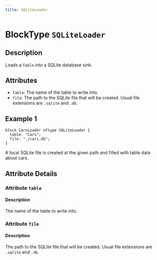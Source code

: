 ```yaml
---
title: SQLiteLoader
---
```


<!-- Do NOT change this document as it is auto-generated from the language server -->


# BlockType `SQLiteLoader`


## Description


Loads a `Table` into a SQLite database sink.


## Attributes


- `table`: The name of the table to write into.
- `file`: The path to the SQLite file that will be created. Usual file extensions are `.sqlite` and `.db`.


## Example 1


```
block CarsLoader oftype SQLiteLoader {
  table: "Cars";
  file: "./cars.db";
}
```
A local SQLite file is created at the given path and filled with table data about cars.


## Attribute Details


### Attribute `table`


#### Description


The name of the table to write into.


### Attribute `file`


#### Description


The path to the SQLite file that will be created. Usual file extensions are `.sqlite` and `.db`.

